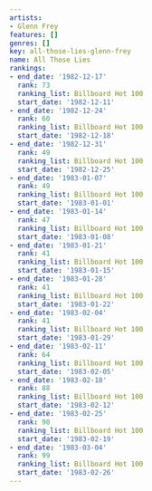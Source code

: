 ```yaml
---
artists:
- Glenn Frey
features: []
genres: []
key: all-those-lies-glenn-frey
name: All Those Lies
rankings:
- end_date: '1982-12-17'
  rank: 73
  ranking_list: Billboard Hot 100
  start_date: '1982-12-11'
- end_date: '1982-12-24'
  rank: 60
  ranking_list: Billboard Hot 100
  start_date: '1982-12-18'
- end_date: '1982-12-31'
  rank: 49
  ranking_list: Billboard Hot 100
  start_date: '1982-12-25'
- end_date: '1983-01-07'
  rank: 49
  ranking_list: Billboard Hot 100
  start_date: '1983-01-01'
- end_date: '1983-01-14'
  rank: 47
  ranking_list: Billboard Hot 100
  start_date: '1983-01-08'
- end_date: '1983-01-21'
  rank: 41
  ranking_list: Billboard Hot 100
  start_date: '1983-01-15'
- end_date: '1983-01-28'
  rank: 41
  ranking_list: Billboard Hot 100
  start_date: '1983-01-22'
- end_date: '1983-02-04'
  rank: 41
  ranking_list: Billboard Hot 100
  start_date: '1983-01-29'
- end_date: '1983-02-11'
  rank: 64
  ranking_list: Billboard Hot 100
  start_date: '1983-02-05'
- end_date: '1983-02-18'
  rank: 88
  ranking_list: Billboard Hot 100
  start_date: '1983-02-12'
- end_date: '1983-02-25'
  rank: 90
  ranking_list: Billboard Hot 100
  start_date: '1983-02-19'
- end_date: '1983-03-04'
  rank: 99
  ranking_list: Billboard Hot 100
  start_date: '1983-02-26'
---
```


